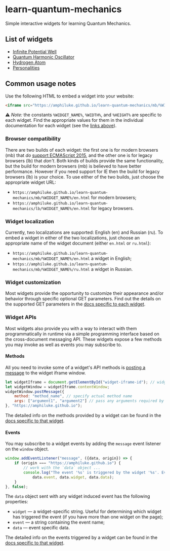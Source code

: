 # learn-quantum-mechanics

Simple interactive widgets for learning Quantum Mechanics.

## List of widgets

* [Infinite Potential Well](src/infinite-potential-well#infinite-potential-well)
* [Quantum Harmonic Oscillator](src/harmonic-oscillator#quantum-harmonic-oscillator)
* [Hydrogen Atom](src/hydrogen-atom#hydrogen-atom)
* [Personalities](src/personalities#personalities)

## Common usage notes

Use the following HTML to embed a widget into your website:

```html
<iframe src="https://amphiluke.github.io/learn-quantum-mechanics/mb/%WIDGET_NAME%/en.html" width="%WIDTH%" height="%HEIGHT%" scrolling="no" frameborder="0"></iframe>
```

:warning: *Note:* the constants `%WIDGET_NAME%`, `%WIDTH%`, and `%HEIGHT%` are specific to each widget. Find the appropriate values for them in the individual documentation for each widget (see the [links above](#list-of-widgets)).

### Browser compatibility

There are two builds of each widget: the first one is for modern browsers (mb) that *do* [support ECMAScript 2015](https://kangax.github.io/compat-table/es6/), and the other one is for legacy browsers (lb) that *don't*. Both kinds of builds provide the same functionality, but the build for modern browsers (mb) is believed to have better performance. However if you need support for IE then the build for legacy browsers (lb) is your choice. To use either of the two builds, just choose the appropriate widget URL:

* `https://amphiluke.github.io/learn-quantum-mechanics/mb/%WIDGET_NAME%/en.html` for modern browsers;
* `https://amphiluke.github.io/learn-quantum-mechanics/lb/%WIDGET_NAME%/en.html` for legacy browsers.

### Widget localization

Currently, two localizations are supported: English (en) and Russian (ru). To embed a widget in either of the two localizations, just choose an appropriate name of the widget document (either `en.html` or `ru.html`):

* `https://amphiluke.github.io/learn-quantum-mechanics/mb/%WIDGET_NAME%/en.html` a widget in English;
* `https://amphiluke.github.io/learn-quantum-mechanics/mb/%WIDGET_NAME%/ru.html` a widget in Russian.

### Widget customization

Most widgets provide the opportunity to customize their appearance and/or behavior through specific optional GET parameters. Find out the details on the supported GET parameters in the [docs specific to each widget](#list-of-widgets).

### Widget APIs

Most widgets also provide you with a way to interact with them programmatically in runtime via a simple programming interface based on the cross-document messaging API. These widgets expose a few methods you may invoke as well as events you may subscribe to.

#### Methods

All you need to invoke some of a widget's API methods is [posting a message](https://developer.mozilla.org/en-US/docs/Web/API/Window/postMessage) to the widget iframe window.

```javascript
let widgetIframe = document.getElementById("widget-iframe-id"); // widget iframe DOM element
let widgetWindow = widgetIframe.contentWindow;
widgetWindow.postMessage({
    method: "method_name", // specify actual method name
    args: ["argument1", "argument2"] // pass any arguments required by the method
}, "https://amphiluke.github.io");
```

The detailed info on the methods provided by a widget can be found in the [docs specific to that widget](#list-of-widgets).

#### Events

You may subscribe to a widget events by adding the `message` event listener on the `window` object.

```javascript
window.addEventListener("message", ({data, origin}) => {
    if (origin === "https://amphiluke.github.io") {
        // work with the `data` object ...
        console.log("The event '%s' is triggered by the widget '%s'. Event data: %O",
            data.event, data.widget, data.data);
    }
}, false);
```

The `data` object sent with any widget induced event has the following properties:

* `widget` — a widget-specific string. Useful for determining which widget has triggered the event (if you have more than one widget on the page);
* `event` — a string containing the event name;
* `data` — event specific data.

The detailed info on the events triggered by a widget can be found in the [docs specific to that widget](#list-of-widgets).
